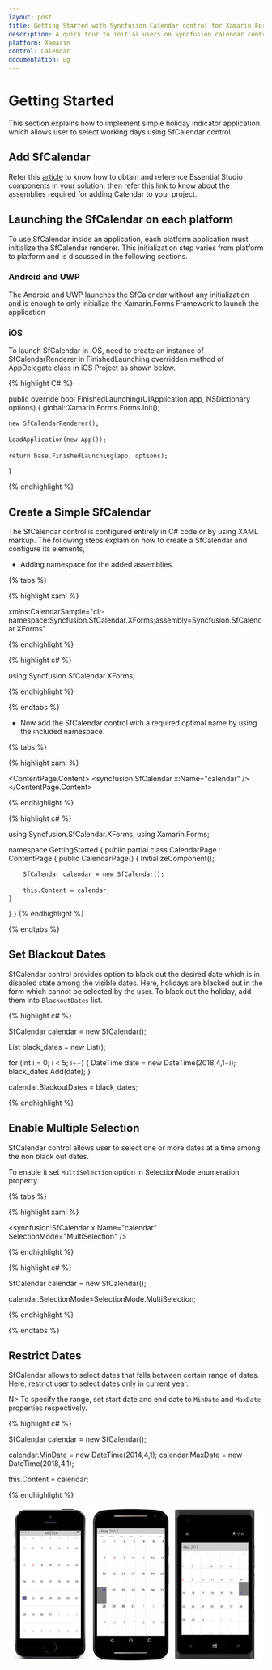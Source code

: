 ```yaml
---
layout: post
title: Getting Started with Syncfusion Calendar control for Xamarin.Forms
description: A quick tour to initial users on Syncfusion calendar control for Xamarin.Forms platform
platform: Xamarin
control: Calendar
documentation: ug
---
```


# Getting Started

This section explains how to implement simple holiday indicator application which allows user to select working days using SfCalendar control.

## Add SfCalendar

Refer this [article](https://help.syncfusion.com/xamarin/introduction/download-and-installation) to know how to obtain and reference Essential Studio components in your solution; then refer [this](https://help.syncfusion.com/xamarin/introduction/control-dependencies#sfchart) link to know about the assemblies required for adding Calendar to your project.

## Launching the SfCalendar on each platform

To use SfCalendar inside an application, each platform application must initialize the SfCalendar renderer. This initialization step varies from platform to platform and is discussed in the following sections.

### Android and  UWP

The Android and UWP launches the SfCalendar without any initialization and is enough to only initialize the Xamarin.Forms Framework to launch the application

### iOS

To launch SfCalendar in iOS, need to create an instance of SfCalendarRenderer in FinishedLaunching overridden method of AppDelegate class in iOS Project as shown below.

{% highlight C# %}

public override bool FinishedLaunching(UIApplication app, NSDictionary options)
{
	global::Xamarin.Forms.Forms.Init();

	new SfCalendarRenderer();

	LoadApplication(new App());

	return base.FinishedLaunching(app, options);
}

{% endhighlight %}

## Create a Simple SfCalendar

The SfCalendar control is configured entirely in C# code or by using XAML markup. The following steps explain on how to create a SfCalendar and configure its elements,

* Adding namespace for the added assemblies. 

{% tabs %}

{% highlight xaml %}

xmlns:CalendarSample="clr-namespace:Syncfusion.SfCalendar.XForms;assembly=Syncfusion.SfCalendar.XForms"
	
{% endhighlight %}

{% highlight c# %}

using Syncfusion.SfCalendar.XForms;

{% endhighlight %}

{% endtabs %}

* Now add the SfCalendar control with a required optimal name by using the included namespace.

{% tabs %}

{% highlight xaml %}

<?xml version="1.0" encoding="utf-8"?>
<ContentPage xmlns="http://xamarin.com/schemas/2014/forms" xmlns:x="http://schemas.microsoft.com/winfx/2009/xaml" xmlns:local="clr-namespace:GettingStarted" 
	xmlns:syncfusion="clr-namespace:Syncfusion.SfCalendar.XForms;assembly=Syncfusion.SfCalendar.XForms"
	x:Class="GettingStarted.CalendarPage">
<ContentPage.Content>
 <syncfusion:SfCalendar x:Name="calendar" />	
</ContentPage.Content>
</ContentPage>
	
{% endhighlight %}

{% highlight c# %}

using Syncfusion.SfCalendar.XForms;
using Xamarin.Forms;

namespace GettingStarted
{
public partial class CalendarPage : ContentPage
{
	public CalendarPage()
	{
		InitializeComponent();

		SfCalendar calendar = new SfCalendar();

		this.Content = calendar;
	}
}
}
{% endhighlight %}

{% endtabs %}

## Set Blackout Dates

SfCalendar control provides option to black out the desired date which is in disabled state among the visible dates. Here, holidays are blacked out in the form which cannot be selected by the user. To black out the holiday, add them into `BlackoutDates` list. 

{% highlight c# %}

SfCalendar  calendar = new SfCalendar();

List<DateTime> black_dates = new List<DateTime>();

for (int i = 0; i < 5; i++)
{
	DateTime date = new DateTime(2018,4,1+i);
	black_dates.Add(date);
}

calendar.BlackoutDates = black_dates;

{% endhighlight %}

## Enable Multiple Selection

SfCalendar control allows user to select one or more dates at a time among the non black out dates.

To enable it set `MultiSelection` option in SelectionMode enumeration property.

{% tabs %}

{% highlight xaml %}

<syncfusion:SfCalendar x:Name="calendar" SelectionMode="MultiSelection" />

{% endhighlight %}

{% highlight c# %}

SfCalendar calendar = new SfCalendar();

calendar.SelectionMode=SelectionMode.MultiSelection;

{% endhighlight %}

{% endtabs %}

## Restrict Dates

SfCalendar allows to select dates that falls between certain range of dates. Here, restrict user to select dates only in current year.

N> To specify the range, set start date and end date to `MinDate` and `MaxDate` properties respectively.

{% highlight c# %}

SfCalendar  calendar = new SfCalendar();

calendar.MinDate = new DateTime(2014,4,1);
calendar.MaxDate = new DateTime(2018,4,1);

this.Content = calendar;
	
{% endhighlight %}


![](images/GS.png)